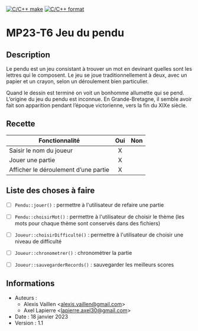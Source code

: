 [![C/C++ make](https://github.com/btssn-lasalle84/MP23-T6/actions/workflows/c-cpp.yml/badge.svg?branch=develop)](https://github.com/btssn-lasalle84/MP23-T6/actions/workflows/c-cpp.yml) [![C/C++ format](https://github.com/btssn-lasalle84/MP23-T6/actions/workflows/cppformat.yml/badge.svg?branch=develop)](https://github.com/btssn-lasalle84/MP23-T6/actions/workflows/cppformat.yml)

# MP23-T6 Jeu du pendu

## Description

Le pendu est un jeu consistant à trouver un mot en devinant quelles sont les lettres qui le composent. Le jeu se joue traditionnellement à deux, avec un papier et un crayon, selon un déroulement bien particulier.

Quand le dessin est terminé on voit un bonhomme allumette qui se pend. L’origine du jeu du pendu est inconnue. En Grande-Bretagne, il semble avoir fait son apparition pendant l’époque victorienne, vers la fin du XIXe siècle.

## Recette

|Fonctionnalité                      |Oui|Non|
|------------------------------------|:-:|:-:|
|Saisir le nom du joueur             | X |   |
|Jouer une partie                    | X |   |
|Afficher le déroulement d’une partie| X |   |


## Liste des choses à faire

- [ ] `Pendu::jouer()` : permettre à l'utilisateur de refaire une partie
- [ ] `Pendu::choisirMot()` : permettre à l'utilisateur de choisir le thème (les mots pour chaque thème sont conservés dans des fichiers)
- [ ] `Joueur::choisirDifficulté()` : permettre à l'utilisateur de choisir une niveau de difficulté
- [ ] `Joueur::chronometrer()` : chronométrer la partie
- [ ] `Joueur::sauvegarderRecords()` : sauvegarder les meilleurs scores


## Informations

- Auteurs : 
  - Alexis Vaillen <<alexis.vaillen@gmail.com>>
  - Axel Lapierre  <<lapierre.axel30@gmail.com>>
- Date : 18 janvier 2023
- Version : 1.1